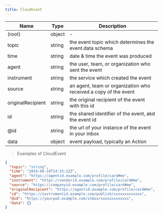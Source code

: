 ```yaml
---
title: CloudEvent
---
```

| Name | Type | Description |
|---|---|---|
| (root) | object | - |
| topic | string | the event topic which determines the event.data schema |
| time | string | date & time the event was produced |
| agent | string | the user, team, or organization who sent the event |
| instrument | string | the service which created the event |
| source | string | an agent, team or organization who received a copy of the event |
| originalRecipient | string | the original recipient of the event with this id |
| id | string | the shared identifier of the event, akd the event id |
| @id | string | the url of your instance of the event in your inbox |
| data | object | event payload, typically an Action |

> Examples of CloudEvent

```json
{
  "topic": "string",
  "time": "2019-08-24T14:15:22Z",
  "agent": "https://agentid.example.com/profile/card#me",
  "instrument": "https://vendorid.example.com/profile/card#me",
  "source": "https://companyid.example.com/profile/card#me",
  "originalRecipient": "https://agentid.example.com/profile/card#me",
  "id": "https://instrumentid.example.com/publish/xxxxxxxxxxxxx",
  "@id": "https://yourpod.example.com/inbox/xxxxxxxxxxxxx",
  "data": {}
}
```


